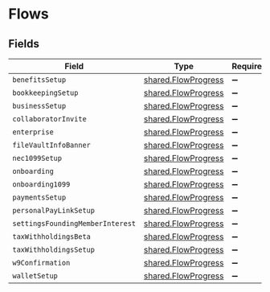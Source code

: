 # Flows


## Fields

| Field                                                             | Type                                                              | Required                                                          | Description                                                       |
| ----------------------------------------------------------------- | ----------------------------------------------------------------- | ----------------------------------------------------------------- | ----------------------------------------------------------------- |
| `benefitsSetup`                                                   | [shared.FlowProgress](../../../sdk/models/shared/flowprogress.md) | :heavy_minus_sign:                                                | N/A                                                               |
| `bookkeepingSetup`                                                | [shared.FlowProgress](../../../sdk/models/shared/flowprogress.md) | :heavy_minus_sign:                                                | N/A                                                               |
| `businessSetup`                                                   | [shared.FlowProgress](../../../sdk/models/shared/flowprogress.md) | :heavy_minus_sign:                                                | N/A                                                               |
| `collaboratorInvite`                                              | [shared.FlowProgress](../../../sdk/models/shared/flowprogress.md) | :heavy_minus_sign:                                                | N/A                                                               |
| `enterprise`                                                      | [shared.FlowProgress](../../../sdk/models/shared/flowprogress.md) | :heavy_minus_sign:                                                | N/A                                                               |
| `fileVaultInfoBanner`                                             | [shared.FlowProgress](../../../sdk/models/shared/flowprogress.md) | :heavy_minus_sign:                                                | N/A                                                               |
| `nec1099Setup`                                                    | [shared.FlowProgress](../../../sdk/models/shared/flowprogress.md) | :heavy_minus_sign:                                                | N/A                                                               |
| `onboarding`                                                      | [shared.FlowProgress](../../../sdk/models/shared/flowprogress.md) | :heavy_minus_sign:                                                | N/A                                                               |
| `onboarding1099`                                                  | [shared.FlowProgress](../../../sdk/models/shared/flowprogress.md) | :heavy_minus_sign:                                                | N/A                                                               |
| `paymentsSetup`                                                   | [shared.FlowProgress](../../../sdk/models/shared/flowprogress.md) | :heavy_minus_sign:                                                | N/A                                                               |
| `personalPayLinkSetup`                                            | [shared.FlowProgress](../../../sdk/models/shared/flowprogress.md) | :heavy_minus_sign:                                                | N/A                                                               |
| `settingsFoundingMemberInterest`                                  | [shared.FlowProgress](../../../sdk/models/shared/flowprogress.md) | :heavy_minus_sign:                                                | N/A                                                               |
| `taxWithholdingsBeta`                                             | [shared.FlowProgress](../../../sdk/models/shared/flowprogress.md) | :heavy_minus_sign:                                                | N/A                                                               |
| `taxWithholdingsSetup`                                            | [shared.FlowProgress](../../../sdk/models/shared/flowprogress.md) | :heavy_minus_sign:                                                | N/A                                                               |
| `w9Confirmation`                                                  | [shared.FlowProgress](../../../sdk/models/shared/flowprogress.md) | :heavy_minus_sign:                                                | N/A                                                               |
| `walletSetup`                                                     | [shared.FlowProgress](../../../sdk/models/shared/flowprogress.md) | :heavy_minus_sign:                                                | N/A                                                               |